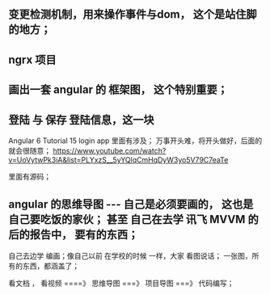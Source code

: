 ## 变更检测机制，用来操作事件与dom， 这个是站住脚的地方；

## ngrx 项目

## 画出一套 angular 的 框架图， 这个特别重要；

## 登陆 与 保存 登陆信息，这一块

Angular 6 Tutorial 15 login app 里面有涉及； 万事开头难，将开头做好，后面的就会很随意；
https://www.youtube.com/watch?v=UoVytwPk3iA&list=PLYxzS__5yYQlqCmHqDyW3yo5V79C7eaTe

里面有源码；

## angular 的思维导图 --- 自己是必须要画的， 这也是自己要吃饭的家伙；  甚至 自己在去学 讯飞 MVVM 的后的报告中， 要有的东西；

自己去边学 编画；像自己以前 在学校的时候 一样，大家 看图说话； 一张图，所有的东西，都涵盖了；

看文档 ， 看视频 ====》 思维导图 ===》 项目导图 ===》 代码编写；